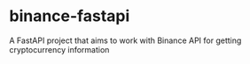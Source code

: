 # binance-fastapi
A FastAPI project that aims to work with Binance API for getting cryptocurrency information
